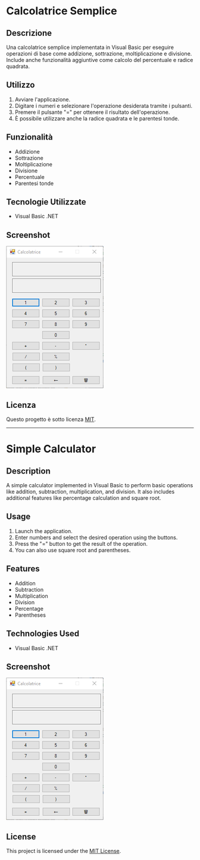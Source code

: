# Calcolatrice Semplice

## Descrizione
Una calcolatrice semplice implementata in Visual Basic per eseguire operazioni di base come addizione, sottrazione, moltiplicazione e divisione. Include anche funzionalità aggiuntive come calcolo del percentuale e radice quadrata.

## Utilizzo
1. Avviare l'applicazione.
2. Digitare i numeri e selezionare l'operazione desiderata tramite i pulsanti.
3. Premere il pulsante "=" per ottenere il risultato dell'operazione.
4. È possibile utilizzare anche la radice quadrata e le parentesi tonde.

## Funzionalità
- Addizione
- Sottrazione
- Moltiplicazione
- Divisione
- Percentuale
- Parentesi tonde

## Tecnologie Utilizzate
- Visual Basic .NET

## Screenshot
![Screenshot della Calcolatrice](screenshot.png)

## Licenza
Questo progetto è sotto licenza [MIT](https://github.com/smal82/Calcolatrice/blob/master/LICENSE.txt).

---

# Simple Calculator

## Description
A simple calculator implemented in Visual Basic to perform basic operations like addition, subtraction, multiplication, and division. It also includes additional features like percentage calculation and square root.

## Usage
1. Launch the application.
2. Enter numbers and select the desired operation using the buttons.
3. Press the "=" button to get the result of the operation.
4. You can also use square root and parentheses.

## Features
- Addition
- Subtraction
- Multiplication
- Division
- Percentage
- Parentheses

## Technologies Used
- Visual Basic .NET

## Screenshot
![Calculator Screenshot](screenshot.png)

## License
This project is licensed under the [MIT License](https://github.com/smal82/Calcolatrice/blob/master/LICENSE.txt).
